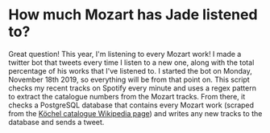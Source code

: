 # How much Mozart has Jade listened to?
Great question! This year, I'm listening to every Mozart work! I made a twitter bot that tweets every time I listen to a new one,
along with the total percentage of his works that I've listened to. I started the bot on Monday, November 18th 2019, 
so everything will be from that point on. This script checks my recent tracks on Spotify every minute and uses a
regex pattern to extract the catalogue numbers from the Mozart tracks. From there, it checks a PostgreSQL database
that contains every Mozart work (scraped from the [Köchel catalogue Wikipedia page](https://en.wikipedia.org/wiki/Köchel_catalogue))
and writes any new tracks to the database and sends a tweet. 
